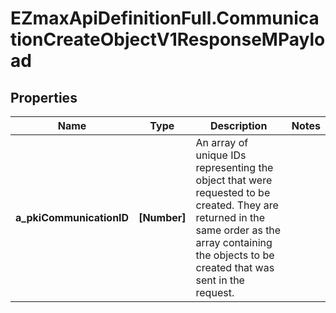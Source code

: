 # EZmaxApiDefinitionFull.CommunicationCreateObjectV1ResponseMPayload

## Properties

Name | Type | Description | Notes
------------ | ------------- | ------------- | -------------
**a_pkiCommunicationID** | **[Number]** | An array of unique IDs representing the object that were requested to be created.  They are returned in the same order as the array containing the objects to be created that was sent in the request. | 



